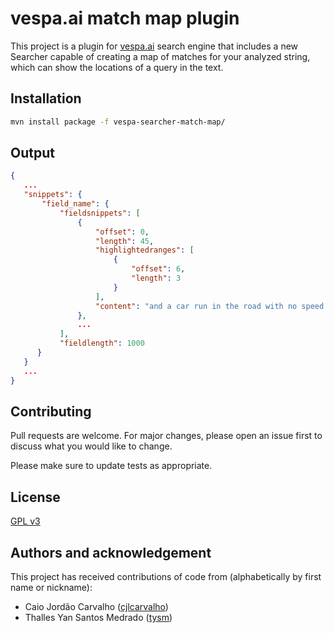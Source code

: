 # vespa.ai match map plugin
This project is a plugin for [vespa.ai](https://vespa.ai/) search engine that includes a new Searcher capable of creating a map of matches for your analyzed string, which can show the locations of a query in the text.

## Installation

```bash
mvn install package -f vespa-searcher-match-map/
```

## Output
```json
{
   ...
   "snippets": {
       "field_name": {
           "fieldsnippets": [
               {
                   "offset": 0,
                   "length": 45, 
                   "highlightedranges": [
                       {
                           "offset": 6, 
                           "length": 3
                       }
                   ], 
                   "content": "and a car run in the road with no speed limit"
               },
               ...
           ],
           "fieldlength": 1000
      }
   } 
   ...
}
```

## Contributing
Pull requests are welcome. For major changes, please open an issue first to discuss what you would like to change.

Please make sure to update tests as appropriate.

## License
[GPL v3](https://www.gnu.org/licenses/gpl-3.0.html)

## Authors and acknowledgement
This project has received contributions of code from
(alphabetically by first name or nickname):

  - Caio Jordão Carvalho ([cjlcarvalho](https://github.com/cjlcarvalho))
  - Thalles Yan Santos Medrado ([tysm](https://github.com/tysm))

